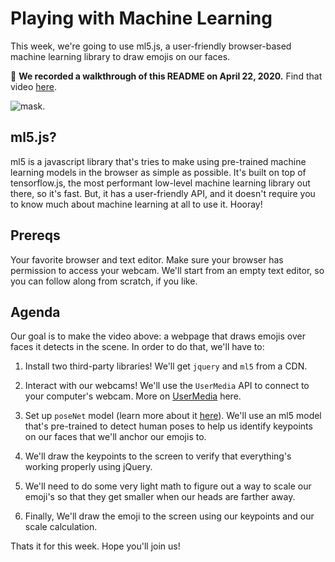 # Playing with Machine Learning

This week, we're going to use ml5.js, a user-friendly browser-based machine learning library to draw emojis on our faces.

🎥 **We recorded a walkthrough of this README on April 22, 2020.** Find that video [here](https://drive.google.com/open?id=1wXDNiVeJkW2zqI2ucPoW9WxzoaNgiDEJ).


![mask](images/mask.gif).

## ml5.js?

ml5 is a javascript library that's tries to make using pre-trained machine learning models in the browser as simple as possible. It's built on top of tensorflow.js, the most performant low-level machine learning library out there, so it's fast. But, it has a user-friendly API, and it doesn't require you to know much about machine learning at all to use it. Hooray!

## Prereqs

Your favorite browser and text editor. Make sure your browser has permission to access your webcam. We'll start from an empty text editor, so you can follow along from scratch, if you like.

## Agenda

Our goal is to make the video above: a webpage that draws emojis over faces it detects in the scene. In order to do that, we'll have to:

1. Install two third-party libraries! We'll get `jquery` and `ml5` from a CDN.

2. Interact with our webcams! We'll use the `UserMedia` API to connect to your computer's webcam. More on [UserMedia](https://developer.mozilla.org/en-US/docs/Web/API/MediaDevices/getUserMedia) here.

3. Set up `poseNet` model (learn more about it [here](https://ml5js.org/reference/api-PoseNet/)). We'll use an ml5 model that's pre-trained to detect human poses to help us identify keypoints on our faces that we'll anchor our emojis to.

4. We'll draw the keypoints to the screen to verify that everything's working properly using jQuery.

5. We'll need to do some very light math to figure out a way to scale our emoji's so that they get smaller when our heads are farther away.

6. Finally, We'll draw the emoji to the screen using our keypoints and our scale calculation.

Thats it for this week. Hope you'll join us!

